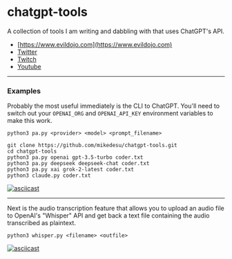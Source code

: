 # chatgpt-tools

A collection of tools I am writing and dabbling with that uses ChatGPT's API.

- [https://www.evildojo.com](https://www.evildojo.com)
- [Twitter](https://www.twitter.com/evildojo666)
- [Twitch](https://www.twitch.tv/evildojo666)
- [Youtube](https://www.youtube.com/@evildojo666)

---

### Examples

Probably the most useful immediately is the CLI to ChatGPT. You'll need to switch out your `OPENAI_ORG` and `OPENAI_API_KEY` environment variables to make this work. 

```
python3 pa.py <provider> <model> <prompt_filename>
```

```
git clone https://github.com/mikedesu/chatgpt-tools.git
cd chatgpt-tools
python3 pa.py openai gpt-3.5-turbo coder.txt
python3 pa.py deepseek deepseek-chat coder.txt
python3 pa.py xai grok-2-latest coder.txt
python3 claude.py coder.txt
```


[![asciicast](https://asciinema.org/a/3AviNnbVq27NTboeUfKndZwq2.svg)](https://asciinema.org/a/3AviNnbVq27NTboeUfKndZwq2)

---

Next is the audio transcription feature that allows you to upload an audio file to OpenAI's "Whisper" API and get back a text file containing the audio transcribed as plaintext.

```
python3 whisper.py <filename> <outfile>
```

[![asciicast](https://asciinema.org/a/xcGyupY0vqEuicqybO93skyE9.svg)](https://asciinema.org/a/xcGyupY0vqEuicqybO93skyE9)

